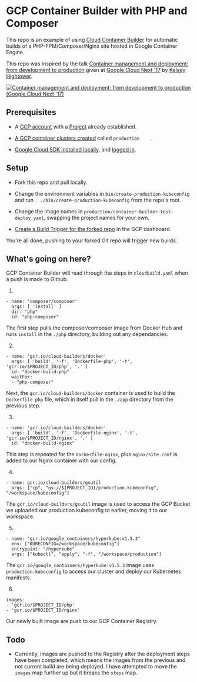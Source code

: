 # GCP Container Builder with PHP and Composer

This repo is an example of using [Cloud Container Builder](https://cloud.google.com/container-builder/docs/quickstart-gcloud) for automatic builds of a PHP-FPM/Composer/Nginx site hosted in Google Container Engine.

This repo was inspired by the talk [Container management and deployment: from development to production](https://www.youtube.com/watch?v=XL9CQobFB8I) given at [Google Cloud Next '17](https://www.youtube.com/playlist?list=PLIivdWyY5sqI8RuUibiH8sMb1ExIw0lAR) by [Kelsey Hightower](https://twitter.com/kelseyhightower).

[![Container management and deployment: from development to production (Google Cloud Next '17)](https://img.youtube.com/vi/XL9CQobFB8I/0.jpg)](https://www.youtube.com/watch?v=XL9CQobFB8I)

## Prerequisites

* A [GCP account](https://cloud.google.com/) with a [Project](https://cloud.google.com/resource-manager/docs/creating-managing-projects) already established.

* [A GCP container clusters created](https://cloud.google.com/sdk/gcloud/reference/container/clusters/create) called `production	`.

* [Google Cloud SDK installed locally](https://cloud.google.com/sdk/downloads), and [logged in](https://cloud.google.com/sdk/gcloud/reference/auth/login).

## Setup

* Fork this repo and pull locally.

* Change the environment variables in `bin/create-production-kubeconfig` and run `. ./bin/create-production-kubeconfig` from the repo's root.

* Change the image names in `production/container-builder-test-deploy.yaml`, swapping the project names for your own.

* [Create a Build Trigger for the forked repo](https://cloud.google.com/container-builder/docs/creating-build-triggers) in the GCP dashboard.

You're all done, pushing to your forked Git repo will trigger new builds.

## What's going on here?

GCP Container Builder will read through the steps in `cloudbuild.yaml` when a push is made to Github.

1.
```
- name: 'composer/composer'
  args: [ 'install' ]
  dir: "php"
  id: "php-composer"
```
The first step pulls the composer/composer image from Docker Hub and runs `install` in the `./php` directory, building out any dependancies.

2.
```
- name: 'gcr.io/cloud-builders/docker'
  args: [ 'build', '-f', 'Dockerfile-php', '-t', 'gcr.io/$PROJECT_ID/php', '.' ]
  id: "docker-build-php"
  waitFor:
  - "php-composer"
```
Next, the `gcr.io/cloud-builders/docker` container is used to build the `Dockerfile-php` file, which in itself pull in the `./app` directory from the previous step.

3.
```
- name: 'gcr.io/cloud-builders/docker'
  args: [ 'build', '-f', 'Dockerfile-nginx', '-t', 'gcr.io/$PROJECT_ID/nginx', '.' ]
  id: "docker-build-nginx"
```
This step is repeated for the `Dockerfile-nginx`, plus `nginx/site.conf` is added to our Nginx container with our config.

4.
```
- name: gcr.io/cloud-builders/gsutil
  args: ["cp", "gs://${PROJECT_ID}/production.kubeconfig", "/workspace/kubeconfig"]
```
The `gcr.io/cloud-builders/gsutil` image is used to access the GCP Bucket we uploaded our production.kubeconfig to earlier, moving it to our workspace.

5.
```
- name: "gcr.io/google_containers/hyperkube:v1.5.3"
  env: ["KUBECONFIG=/workspace/kubeconfig"]
  entrypoint: "/hyperkube"
  args: ["kubectl", "apply", "-f", "/workspace/production"]
```
The `gcr.io/google_containers/hyperkube:v1.5.3` image uses `production.kubeconfig` to access our cluster and deploy our Kubernetes manifests.

6.
```
images:
- 'gcr.io/$PROJECT_ID/php'
- 'gcr.io/$PROJECT_ID/nginx'
```
Our newly built image are push to our GCP Container Registry.

## Todo

* Currently, images are pushed to the Registry after the deployment steps have been completed, which means the images from the previous and not current build are being deployed. I have attempted to move the `images` map further up but it breaks the `steps` map.
